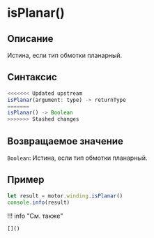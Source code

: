 # isPlanar()

## Описание
Истина, если тип обмотки планарный.

## Синтаксис
```javascript
<<<<<<< Updated upstream
isPlanar(argument: type) -> returnType
=======
isPlanar() -> Boolean
>>>>>>> Stashed changes
```

## Возвращаемое значение
`Boolean`: Истина, если тип обмотки планарный.

## Пример
```javascript linenums="1"
let result = motor.winding.isPlanar()
console.info(result)
```

!!! info "См. также"

    []()

